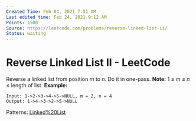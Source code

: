 ```yaml
---
Created Time: Feb 04, 2021 7:51 AM
Last edited time: Feb 24, 2021 9:12 AM
Points: 1500
Source: https://leetcode.com/problems/reverse-linked-list-ii/
Status: waiting
---
```


# Reverse Linked List II - LeetCode

Reverse a linked list from position *m* to *n*. Do it in one-pass.
**Note:** 1 ≤ *m* ≤ *n* ≤ length of list.
**Example:**
```
Input: 1->2->3->4->5->NULL, m = 2, n = 4
Output: 1->4->3->2->5->NULL
```
Patterns: [Linked%20List](Linked%20List.md)